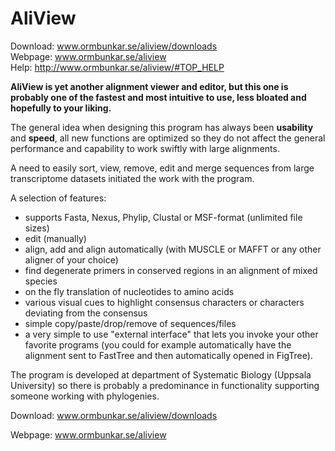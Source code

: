 AliView
=======
Download: www.ormbunkar.se/aliview/downloads
<br>Webpage: www.ormbunkar.se/aliview
<br>Help: http://www.ormbunkar.se/aliview/#TOP_HELP

<strong>AliView is yet another alignment viewer and editor, but this one is probably one of the fastest and most intuitive to use, less bloated and hopefully to your liking.</strong>

The general idea when designing this program has always been <strong>usability</strong> and <strong>speed</strong>, all new functions are optimized so they do not affect the general performance and capability to work swiftly with large alignments. 

A need to easily sort, view, remove, edit and merge sequences from large transcriptome datasets initiated the work with the program.

A selection of features:
- supports Fasta, Nexus, Phylip, Clustal or MSF-format (unlimited file sizes)
- edit (manually)
- align, add and align automatically (with MUSCLE or MAFFT or any other aligner of your choice)
- find degenerate primers in conserved regions in an alignment of mixed species
- on the fly translation of nucleotides to amino acids
- various visual cues to highlight consensus characters or characters deviating from the consensus
- simple copy/paste/drop/remove of sequences/files
- a very simple to use "external interface" that lets you invoke your other favorite programs (you could for example automatically have the alignment sent to FastTree and then automatically opened in FigTree).

The program is developed at department of Systematic Biology (Uppsala University) so there is probably a predominance in functionality supporting someone working with phylogenies.

Download: www.ormbunkar.se/aliview/downloads

Webpage: www.ormbunkar.se/aliview
